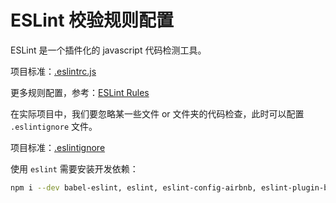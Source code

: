 ESLint 校验规则配置
===

ESLint 是一个插件化的 javascript 代码检测工具。

项目标准：[.eslintrc.js](./rules/.eslintrc.js)

更多规则配置，参考：[ESLint Rules](http://eslint.cn/docs/rules/)

在实际项目中，我们要忽略某一些文件 or 文件夹的代码检查，此时可以配置 `.eslintignore` 文件。

项目标准：[.eslintignore](./rules/.eslintignore)

使用 `eslint` 需要安装开发依赖：
```bash
npm i --dev babel-eslint, eslint, eslint-config-airbnb, eslint-plugin-babel, eslint-plugin-compat, eslint-plugin-import, eslint-plugin-jsx-a11y, eslint-plugin-markdown, eslint-plugin-react
```
